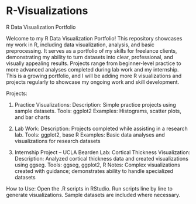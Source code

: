 # R-Visualizations
R Data Visualization Portfolio

Welcome to my R Data Visualization Portfolio! This repository showcases my work in R, including data visualization, analysis, and basic preprocessing. It serves as a portfolio of my skills for freelance clients, demonstrating my ability to turn datasets into clear, professional, and visually appealing results. Projects range from beginner-level practice to more advanced analyses completed during lab work and my internship. This is a growing portfolio, and I will be adding more R visualizations and projects regularly to showcase my ongoing work and skill development.

Projects:
1. Practice Visualizations:
Description: Simple practice projects using sample datasets.
Tools: ggplot2
Examples: Histograms, scatter plots, and bar charts

2. Lab Work:
Description: Projects completed while assisting in a research lab.
Tools: ggplot2, base R
Examples: Basic data analyses and visualizations for research datasets

3. Internship Project – UCLA Bearden Lab: Cortical Thickness Visualization:
Description: Analyzed cortical thickness data and created visualizations using ggseg.
Tools: ggseg, ggplot2, R
Notes: Complex visualizations created with guidance; demonstrates ability to handle specialized datasets

How to Use:
Open the .R scripts in RStudio.
Run scripts line by line to generate visualizations.
Sample datasets are included where necessary.
